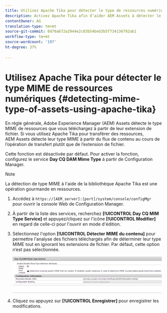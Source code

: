 ```yaml
---
title: Utilisez Apache Tika pour détecter le type de ressources numériques MIME
description: Activez Apache Tika afin d’aider AEM Assets à détecter le type MIME des ressources à partir du flux de contenu pendant l’opération de téléchargement au lieu de l’extension de fichier.
contentOwner: AG
translation-type: tm+mt
source-git-commit: 0d70a672a2944e2c03b54beb3b5f734136792ab1
workflow-type: tm+mt
source-wordcount: '197'
ht-degree: 37%

---
```



# Utilisez Apache Tika pour détecter le type MIME de ressources numériques {#detecting-mime-type-of-assets-using-apache-tika}

En règle générale, Adobe Experience Manager (AEM) Assets détecte le type MIME de ressources que vous téléchargez à partir de leur extension de fichier. Si vous utilisez Apache Tika pour transférer des ressources, AEM Assets détecte leur type MIME à partir du flux de contenu au cours de l’opération de transfert plutôt que de l’extension de fichier.

Cette fonction est désactivée par défaut. Pour activer la fonction, configurez le service **Day CQ DAM Mime Type** à partir de Configuration Manager.

>[!NOTE]
>
>La détection de type MIME à l&#39;aide de la bibliothèque Apache Tika est une opération gourmande en ressources.

1. Accédez à `https://[AEM_server]:[port]/system/console/configMgr` pour ouvrir la console Web de Configuration Manager.
1. À partir de la liste des services, recherchez **[!UICONTROL Day CQ MIM Type Service]** et appuyez/cliquez sur l&#39;icône **[!UICONTROL Modifier]** en regard de celle-ci pour l&#39;ouvrir en mode d&#39;édition.

1. Sélectionnez l&#39;option **[!UICONTROL Détecter MIME du contenu]** pour permettre l&#39;analyse des fichiers téléchargés afin de déterminer leur type MIME tout en ignorant les extensions de fichier. Par défaut, cette option n’est pas sélectionnée.

   ![chlimage_1-333](assets/chlimage_1-333.png)

1. Cliquez ou appuyez sur **[!UICONTROL Enregistrer]** pour enregistrer les modifications.
